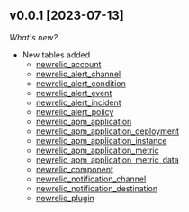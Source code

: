 ## v0.0.1 [2023-07-13]

_What's new?_

- New tables added
  - [newrelic_account](https://hub.steampipe.io/plugins/turbot/newrelic/tables/newrelic_account)
  - [newrelic_alert_channel](https://hub.steampipe.io/plugins/turbot/newrelic/tables/newrelic_alert_channel)
  - [newrelic_alert_condition](https://hub.steampipe.io/plugins/turbot/newrelic/tables/newrelic_alert_condition)
  - [newrelic_alert_event](https://hub.steampipe.io/plugins/turbot/newrelic/tables/newrelic_alert_event)
  - [newrelic_alert_incident](https://hub.steampipe.io/plugins/turbot/newrelic/tables/newrelic_alert_incident)
  - [newrelic_alert_policy](https://hub.steampipe.io/plugins/turbot/newrelic/tables/newrelic_alert_policy)
  - [newrelic_apm_application](https://hub.steampipe.io/plugins/turbot/newrelic/tables/newrelic_apm_application)
  - [newrelic_apm_application_deployment](https://hub.steampipe.io/plugins/turbot/newrelic/tables/newrelic_apm_application_deployment)
  - [newrelic_apm_application_instance](https://hub.steampipe.io/plugins/turbot/newrelic/tables/newrelic_apm_application_instance)
  - [newrelic_apm_application_metric](https://hub.steampipe.io/plugins/turbot/newrelic/tables/newrelic_apm_application_metric)
  - [newrelic_apm_application_metric_data](https://hub.steampipe.io/plugins/turbot/newrelic/tables/newrelic_apm_application_metric_data)
  - [newrelic_component](https://hub.steampipe.io/plugins/turbot/newrelic/tables/newrelic_component)
  - [newrelic_notification_channel](https://hub.steampipe.io/plugins/turbot/newrelic/tables/newrelic_notification_channel)
  - [newrelic_notification_destination](https://hub.steampipe.io/plugins/turbot/newrelic/tables/newrelic_notification_destination)
  - [newrelic_plugin](https://hub.steampipe.io/plugins/turbot/newrelic/tables/newrelic_plugin)

